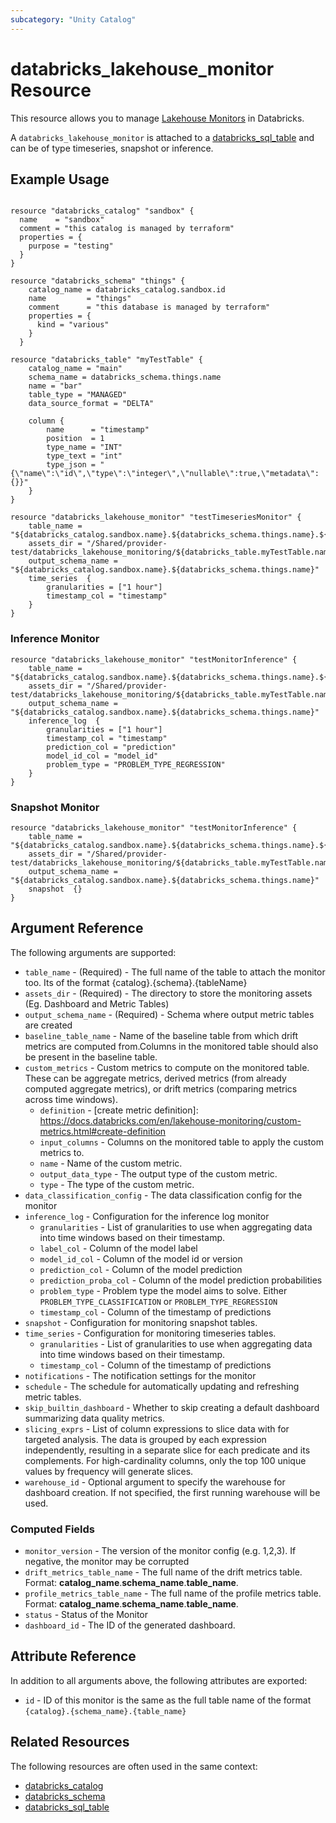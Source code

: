 ```yaml
---
subcategory: "Unity Catalog"
---
```

# databricks_lakehouse_monitor Resource

This resource allows you to manage [Lakehouse Monitors](https://docs.databricks.com/en/lakehouse-monitoring/index.html) in Databricks. 

A `databricks_lakehouse_monitor` is attached to a [databricks_sql_table](sql_table.md) and can be of type timeseries, snapshot or inference. 

## Example Usage

```hcl

resource "databricks_catalog" "sandbox" {
  name    = "sandbox"
  comment = "this catalog is managed by terraform"
  properties = {
    purpose = "testing"
  }
}

resource "databricks_schema" "things" {
    catalog_name = databricks_catalog.sandbox.id
    name         = "things"
    comment      = "this database is managed by terraform"
    properties = {
      kind = "various"
    }
  }
  
resource "databricks_table" "myTestTable" {
    catalog_name = "main"
    schema_name = databricks_schema.things.name
    name = "bar"
    table_type = "MANAGED"
    data_source_format = "DELTA"

    column {
        name      = "timestamp"
        position  = 1
        type_name = "INT"
        type_text = "int"
        type_json = "{\"name\":\"id\",\"type\":\"integer\",\"nullable\":true,\"metadata\":{}}"
    }
}

resource "databricks_lakehouse_monitor" "testTimeseriesMonitor" {
    table_name = "${databricks_catalog.sandbox.name}.${databricks_schema.things.name}.${databricks_table.myTestTable.name}"
    assets_dir = "/Shared/provider-test/databricks_lakehouse_monitoring/${databricks_table.myTestTable.name}"
    output_schema_name = "${databricks_catalog.sandbox.name}.${databricks_schema.things.name}"
    time_series  {
        granularities = ["1 hour"]
        timestamp_col = "timestamp"
    }
}
```

### Inference Monitor

```hcl
resource "databricks_lakehouse_monitor" "testMonitorInference" {
    table_name = "${databricks_catalog.sandbox.name}.${databricks_schema.things.name}.${databricks_table.myTestTable.name}"
    assets_dir = "/Shared/provider-test/databricks_lakehouse_monitoring/${databricks_table.myTestTable.name}"
    output_schema_name = "${databricks_catalog.sandbox.name}.${databricks_schema.things.name}"
    inference_log  {
        granularities = ["1 hour"]
        timestamp_col = "timestamp"
        prediction_col = "prediction"
        model_id_col = "model_id"
        problem_type = "PROBLEM_TYPE_REGRESSION"
    } 
}
```
### Snapshot Monitor
```hcl
resource "databricks_lakehouse_monitor" "testMonitorInference" {
    table_name = "${databricks_catalog.sandbox.name}.${databricks_schema.things.name}.${databricks_table.myTestTable.name}"
    assets_dir = "/Shared/provider-test/databricks_lakehouse_monitoring/${databricks_table.myTestTable.name}"
    output_schema_name = "${databricks_catalog.sandbox.name}.${databricks_schema.things.name}"
    snapshot  {} 
}
```

## Argument Reference

The following arguments are supported:

* `table_name` - (Required) - The full name of the table to attach the monitor too. Its of the format {catalog}.{schema}.{tableName}
* `assets_dir` - (Required) - The directory to store the monitoring assets (Eg. Dashboard and Metric Tables)
* `output_schema_name` - (Required) - Schema where output metric tables are created
* `baseline_table_name` - Name of the baseline table from which drift metrics are computed from.Columns in the monitored table should also be present in the baseline
table.
* `custom_metrics` - Custom metrics to compute on the monitored table. These can be aggregate metrics, derived metrics (from already computed aggregate metrics), or drift metrics (comparing metrics across time windows).
    * `definition` - [create metric definition]: https://docs.databricks.com/en/lakehouse-monitoring/custom-metrics.html#create-definition
    * `input_columns` - Columns on the monitored table to apply the custom metrics to.
    * `name` - Name of the custom metric.
    * `output_data_type` - The output type of the custom metric.
    * `type` - The type of the custom metric.
* `data_classification_config` - The data classification config for the monitor
* `inference_log` - Configuration for the inference log monitor
    * `granularities` -  List of granularities to use when aggregating data into time windows based on their timestamp.
    * `label_col` - Column of the model label
    * `model_id_col` - Column of the model id or version
    * `prediction_col` - Column of the model prediction
    * `prediction_proba_col` - Column of the model prediction probabilities
    * `problem_type` - Problem type the model aims to solve. Either `PROBLEM_TYPE_CLASSIFICATION` or `PROBLEM_TYPE_REGRESSION`
    * `timestamp_col` - Column of the timestamp of predictions
* `snapshot` - Configuration for monitoring snapshot tables.
* `time_series` - Configuration for monitoring timeseries tables.
    * `granularities` -  List of granularities to use when aggregating data into time windows based on their timestamp.
    * `timestamp_col` - Column of the timestamp of predictions
* `notifications` - The notification settings for the monitor
* `schedule` - The schedule for automatically updating and refreshing metric tables.
* `skip_builtin_dashboard` - Whether to skip creating a default dashboard summarizing data quality metrics.
* `slicing_exprs` - List of column expressions to slice data with for targeted analysis. The data is grouped by each expression independently, resulting in a separate slice for each predicate and its complements. For high-cardinality columns, only the top 100 unique values by frequency will generate slices.
* `warehouse_id` - Optional argument to specify the warehouse for dashboard creation. If not specified, the first running warehouse will be used.

### Computed Fields
* `monitor_version` - The version of the monitor config (e.g. 1,2,3). If negative, the monitor may be corrupted
* `drift_metrics_table_name` - The full name of the drift metrics table. Format: __catalog_name__.__schema_name__.__table_name__.
* `profile_metrics_table_name` - The full name of the profile metrics table. Format: __catalog_name__.__schema_name__.__table_name__.
* `status` - Status of the Monitor 
* `dashboard_id` - The ID of the generated dashboard.

## Attribute Reference

In addition to all arguments above, the following attributes are exported:

* `id` -  ID of this monitor is the same as the full table name of the format `{catalog}.{schema_name}.{table_name}`

## Related Resources

The following resources are often used in the same context:

* [databricks_catalog](catalog.md)
* [databricks_schema](schema.md)
* [databricks_sql_table](sql_table.md)